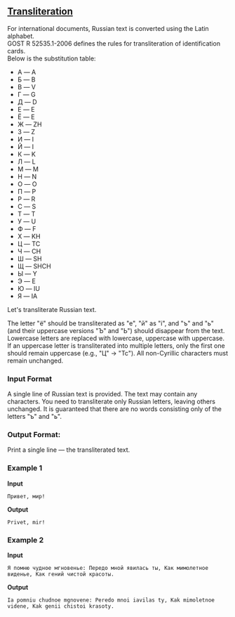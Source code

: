 ## [Transliteration](../../../solutions/3.2/32_j.py)

For international documents, Russian text is converted using the Latin alphabet.\
GOST R 52535.1-2006 defines the rules for transliteration of identification cards.\
Below is the substitution table:

- А — A
- Б — B
- В — V
- Г — G
- Д — D
- Е — E
- Ё — E
- Ж — ZH
- З — Z
- И — I
- Й — I
- К — K
- Л — L
- М — M
- Н — N
- О — O
- П — P
- Р — R
- С — S
- Т — T
- У — U
- Ф — F
- Х — KH
- Ц — TC
- Ч — CH
- Ш — SH
- Щ — SHCH
- Ы — Y
- Э — E
- Ю — IU
- Я — IA

Let's transliterate Russian text.

The letter "ё" should be transliterated as "e", "й" as "i", and "ъ" and "ь" (and their uppercase versions "Ъ" and "Ь") should disappear from the text. Lowercase letters are replaced with lowercase, uppercase with uppercase. If an uppercase letter is transliterated into multiple letters, only the first one should remain uppercase (e.g., "Ц" → "Tc"). All non-Cyrillic characters must remain unchanged.

### Input Format

A single line of Russian text is provided. The text may contain any characters. You need to transliterate only Russian letters, leaving others unchanged. It is guaranteed that there are no words consisting only of the letters "ъ" and "ь".

### Output Format:

Print a single line — the transliterated text.

### Example 1

__Input__
```plaintext
Привет, мир!
```

__Output__
```plaintext
Privet, mir!
```

### Example 2

__Input__
```plaintext
Я помню чудное мгновенье: Передо мной явилась ты, Как мимолетное виденье, Как гений чистой красоты.
```

__Output__
```plaintext
Ia pomniu chudnoe mgnovene: Peredo mnoi iavilas ty, Kak mimoletnoe videne, Kak genii chistoi krasoty.
```